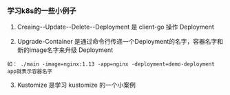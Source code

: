 ### 学习k8s的一些小例子

1. Creaing--Update--Delete--Deployment 是 client-go 操作 Deployment

2. Upgrade-Container 是通过命令行传递一个Deployment的名字，容器名字和新的image名字来升级 Deployment
```
如： ./main -image=nginx:1.13 -app=nginx -deployment=demo-deployment
app就表示容器名字
```

3. Kustomize 是学习 kustomize 的一个小案例
